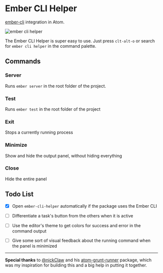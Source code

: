 # Ember CLI Helper

[ember-cli]() integration in Atom.

![ember cli helper](http://cl.ly/VPPy/Screen%20Shot%202014-05-07%20at%206.10.43%20PM.png)

The Ember CLI Helper is super easy to use.  Just press `clt-alt-o` or search
for `ember cli helper` in the command palette.

## Commands

### Server

Runs `ember server` in the root folder of the project.

### Test

Runs `ember test` in the root folder of the project

### Exit

Stops a currently running process

### Minimize

Show and hide the output panel, without hiding everything

### Close

Hide the entire panel

## Todo List

- [x] Open `ember-cli-helper` automatically if the package uses the Ember CLI
- [ ] Differentiate a task's button from the others when it is active
- [ ] Use the editor's theme to get colors for success and error in the command output
- [ ] Give some sort of visual feedback about the running command when the panel is minimized


***

**Special thanks** to [@nickClaw](https://github.com/nickclaw/) and his
[atom-grunt-runner](https://github.com/nickclaw/atom-grunt-runner)
package, which was my inspiration for building this and a big help in putting it
together.

